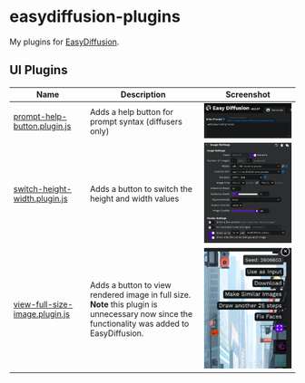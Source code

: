 # easydiffusion-plugins

My plugins for [EasyDiffusion](https://github.com/cmdr2/stable-diffusion-ui).

## UI Plugins

| Name | Description | Screenshot |
| ---- | ----------- | ---------- |
| [prompt-help-button.plugin.js](ui/prompt-help-button.plugin.js) | Adds a help button for prompt syntax (diffusers only) | ![Example](./screenshots/prompt-help-button.webp) |
| [switch-height-width.plugin.js](ui/switch-height-width.plugin.js) | Adds a button to switch the height and width values | ![Example](./screenshots/switch-height-width.webp) |
| [view-full-size-image.plugin.js](ui/view-full-size-image.plugin.js) | Adds a button to view rendered image in full size.<br />**Note** this plugin is unnecessary now since the functionality was added to EasyDiffusion. | ![Example](./screenshots/view-full-size-image.webp) |
